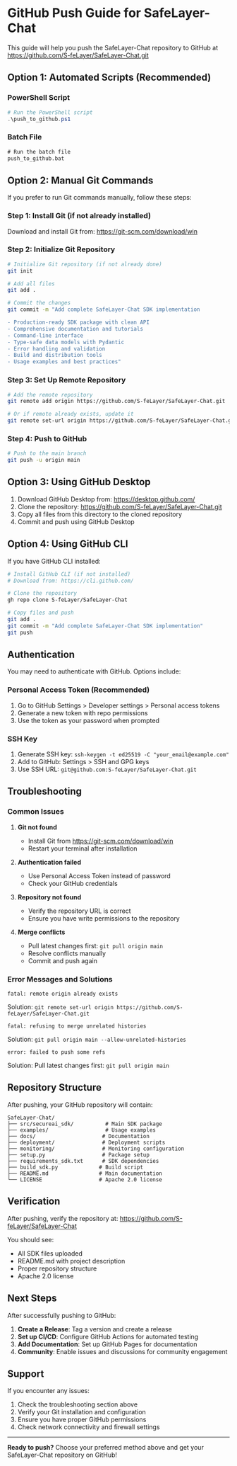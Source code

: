 # GitHub Push Guide for SafeLayer-Chat

This guide will help you push the SafeLayer-Chat repository to GitHub at https://github.com/S-feLayer/SafeLayer-Chat.git

## Option 1: Automated Scripts (Recommended)

### PowerShell Script
```powershell
# Run the PowerShell script
.\push_to_github.ps1
```

### Batch File
```cmd
# Run the batch file
push_to_github.bat
```

## Option 2: Manual Git Commands

If you prefer to run Git commands manually, follow these steps:

### Step 1: Install Git (if not already installed)
Download and install Git from: https://git-scm.com/download/win

### Step 2: Initialize Git Repository
```bash
# Initialize Git repository (if not already done)
git init

# Add all files
git add .

# Commit the changes
git commit -m "Add complete SafeLayer-Chat SDK implementation

- Production-ready SDK package with clean API
- Comprehensive documentation and tutorials
- Command-line interface
- Type-safe data models with Pydantic
- Error handling and validation
- Build and distribution tools
- Usage examples and best practices"
```

### Step 3: Set Up Remote Repository
```bash
# Add the remote repository
git remote add origin https://github.com/S-feLayer/SafeLayer-Chat.git

# Or if remote already exists, update it
git remote set-url origin https://github.com/S-feLayer/SafeLayer-Chat.git
```

### Step 4: Push to GitHub
```bash
# Push to the main branch
git push -u origin main
```

## Option 3: Using GitHub Desktop

1. Download GitHub Desktop from: https://desktop.github.com/
2. Clone the repository: https://github.com/S-feLayer/SafeLayer-Chat.git
3. Copy all files from this directory to the cloned repository
4. Commit and push using GitHub Desktop

## Option 4: Using GitHub CLI

If you have GitHub CLI installed:

```bash
# Install GitHub CLI (if not installed)
# Download from: https://cli.github.com/

# Clone the repository
gh repo clone S-feLayer/SafeLayer-Chat

# Copy files and push
git add .
git commit -m "Add complete SafeLayer-Chat SDK implementation"
git push
```

## Authentication

You may need to authenticate with GitHub. Options include:

### Personal Access Token (Recommended)
1. Go to GitHub Settings > Developer settings > Personal access tokens
2. Generate a new token with repo permissions
3. Use the token as your password when prompted

### SSH Key
1. Generate SSH key: `ssh-keygen -t ed25519 -C "your_email@example.com"`
2. Add to GitHub: Settings > SSH and GPG keys
3. Use SSH URL: `git@github.com:S-feLayer/SafeLayer-Chat.git`

## Troubleshooting

### Common Issues

1. **Git not found**
   - Install Git from https://git-scm.com/download/win
   - Restart your terminal after installation

2. **Authentication failed**
   - Use Personal Access Token instead of password
   - Check your GitHub credentials

3. **Repository not found**
   - Verify the repository URL is correct
   - Ensure you have write permissions to the repository

4. **Merge conflicts**
   - Pull latest changes first: `git pull origin main`
   - Resolve conflicts manually
   - Commit and push again

### Error Messages and Solutions

```
fatal: remote origin already exists
```
Solution: `git remote set-url origin https://github.com/S-feLayer/SafeLayer-Chat.git`

```
fatal: refusing to merge unrelated histories
```
Solution: `git pull origin main --allow-unrelated-histories`

```
error: failed to push some refs
```
Solution: Pull latest changes first: `git pull origin main`

## Repository Structure

After pushing, your GitHub repository will contain:

```
SafeLayer-Chat/
├── src/secureai_sdk/          # Main SDK package
├── examples/                  # Usage examples
├── docs/                     # Documentation
├── deployment/               # Deployment scripts
├── monitoring/               # Monitoring configuration
├── setup.py                  # Package setup
├── requirements_sdk.txt      # SDK dependencies
├── build_sdk.py             # Build script
├── README.md                # Main documentation
└── LICENSE                  # Apache 2.0 license
```

## Verification

After pushing, verify the repository at:
https://github.com/S-feLayer/SafeLayer-Chat

You should see:
- All SDK files uploaded
- README.md with project description
- Proper repository structure
- Apache 2.0 license

## Next Steps

After successfully pushing to GitHub:

1. **Create a Release**: Tag a version and create a release
2. **Set up CI/CD**: Configure GitHub Actions for automated testing
3. **Add Documentation**: Set up GitHub Pages for documentation
4. **Community**: Enable issues and discussions for community engagement

## Support

If you encounter any issues:

1. Check the troubleshooting section above
2. Verify your Git installation and configuration
3. Ensure you have proper GitHub permissions
4. Check network connectivity and firewall settings

---

**Ready to push?** Choose your preferred method above and get your SafeLayer-Chat repository on GitHub! 